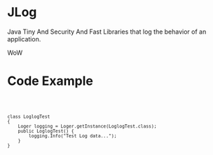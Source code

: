 # JLog
 Java Tiny And Security And Fast Libraries that log the behavior of an application.

 WoW

# Code Example

<Code>
 
    class LoglogTest 
    {
        Loger logging = Loger.getInstance(LoglogTest.class);
        public LoglogTest() {
            logging.Info("Test Log data...");
        }
    }
